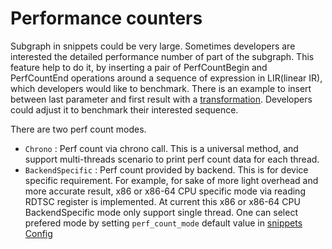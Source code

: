 # Performance counters

Subgraph in snippets could be very large. Sometimes developers are interested the detailed performance number of part of the subgraph. This feature help to do it, by inserting a pair of PerfCountBegin and PerfCountEnd operations around a sequence of expression in LIR(linear IR), which developers would like to benchmark. There is an example to insert between last parameter and first result with a [transformation](../../src/lowered/pass/insert_perf_count.cpp). Developers could adjust it to benchmark their interested sequence.

There are two perf count modes.
 - `Chrono` : Perf count via chrono call. This is a universal method, and support multi-threads scenario to print perf count data for each thread.
 - `BackendSpecific` : Perf count provided by backend. This is for device specific requirement. For example, for sake of more light overhead and more accurate result, x86 or x86-64 CPU specific mode via reading RDTSC register is implemented. At current this x86 or x86-64 CPU BackendSpecific mode only support single thread.
 One can select prefered mode by setting `perf_count_mode` default value in [snippets Config](../../include/snippets/debug_caps.hpp)
